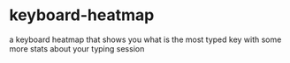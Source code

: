 # keyboard-heatmap
a keyboard heatmap that shows you what is the most typed key with some more stats about your typing session
